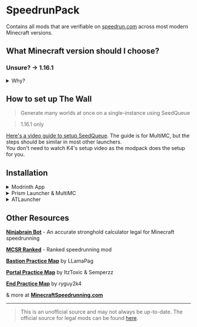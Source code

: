 # SpeedrunPack

Contains all mods that are verifiable on [speedrun.com](https://www.speedrun.com/mc) across most modern Minecraft versions.

## What Minecraft version should I choose?

### Unsure? -> 1.16.1

<details><summary>Why?</summary>
	
You might think you should use the latest version of Minecraft, but there are many reasons that make **1.16.1 the most popular version for speedrunning**. Not only is it **the fastest version of the game**, it also **relies way less on RNG** to complete a run than newer versions.

Because of this, **1.16.1 gets the most support** when it comes to speedrunning specific mods, resources, and guides. At the moment, 1.16.1 is **the only version to have the _SeedQueue_ mod**, which is a single-instance way to generate many worlds at the same time, making resetting much faster and easier.

However, other versions of Minecraft are still popular to speedrun. **1.15.2** is popular due to being the **last version before The Nether Update**, which dramatically changed Minecraft speedruns. This means that the speedrun route for 1.15.2 and below is very different from newer versions of the game.

Of course, if you still want to speedrun the latest versions of the game, go ahead! Just know that it will be very different from what most people play: you will find piglin brutes in bastions; the rates at which you get ender pearls from piglins are much worse; the new world generation makes getting to the nether difficult; the F3 pie chart works differently; and much more.

</details>

## How to set up The Wall
> Generate many worlds at once on a single-instance using SeedQueue

> 1.16.1 only

[Here's a video guide to setup SeedQueue](https://youtu.be/fGu2MYZxh_c). The guide is for MultiMC, but the steps should be similar in most other launchers.  
You don't need to watch K4's setup video as the modpack does the setup for you.

## Installation

<details><summary>Modrinth App</summary>

### Browse -> Search for SpeedrunPack -> Click Install
> Optionally, navigate to the Versions tab to select a version to install

</details>

<details><summary>Prism Launcher & MultiMC</summary>

### Add Instance -> Modrinth -> Search for SpeedrunPack -> Select OK
> Optionally, select a version to install in the dropdown

</details>

<details><summary>ATLauncher</summary>

### Packs -> Modrinth -> Search for SpeedrunPack -> New Instance -> Install
> Optionally, select a version to install in the dropdown

</details>

## Other Resources

**[Ninjabrain Bot](https://github.com/Ninjabrain1/Ninjabrain-Bot)** - An accurate stronghold calculator legal for Minecraft speedrunning

**[MCSR Ranked](https://modrinth.com/mod/mcsr-ranked)** - Ranked speedrunning mod 

**[Bastion Practice Map](https://github.com/LlamaPag/bastion/releases/latest)** by LLamaPag

**[Portal Practice Map](https://github.com/Semperzz/Portal-Practice/releases/latest)** by ItzToxic & Semperzz

**[End Practice Map](https://github.com/ryguy2k4/ryguy2k4endpractice/releases/latest)** by ryguy2k4

& more at **[MinecraftSpeedrunning.com](https://www.minecraftspeedrunning.com/public-resources)**

---

> This is an unofficial source and may not always be up-to-date. The official source for legal mods can be found [here](https://mods.tildejustin.dev).
